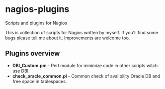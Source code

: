 # nagios-plugins
Scripts and plugins for Nagios

This is collection of scripts for Nagios written by myself. If you'll find some bugs please tell me about it. Improvements are welcome too.

## Plugins overview
- **DBI_Custom.pm** - Perl module for minimize code in other scripts witch use DBI.
- **check_oracle_common.pl** - Common check of avalibility Oracle DB and free space in tablespaces.
